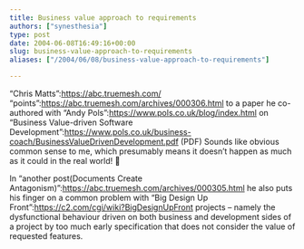 ```yaml
---
title: Business value approach to requirements
authors: ["synesthesia"]
type: post
date: 2004-06-08T16:49:16+00:00
slug: business-value-approach-to-requirements 
aliases: ["/2004/06/08/business-value-approach-to-requirements"]

---
```

&#8220;Chris Matts&#8221;:https://abc.truemesh.com/ &#8220;points&#8221;:https://abc.truemesh.com/archives/000306.html to a paper he co-authored with &#8220;Andy Pols&#8221;:https://www.pols.co.uk/blog/index.html on &#8220;Business Value-driven Software Development&#8221;:https://www.pols.co.uk/business-coach/BusinessValueDrivenDevelopment.pdf (PDF) Sounds like obvious common sense to me, which presumably means it doesn&#8217;t happen as much as it could in the real world! 🙂

In &#8220;another post(Documents Create Antagonism)&#8221;:https://abc.truemesh.com/archives/000305.html he also puts his finger on a common problem with &#8220;Big Design Up Front&#8221;:https://c2.com/cgi/wiki?BigDesignUpFront projects &#8211; namely the dysfunctional behaviour driven on both business and development sides of a project by too much early specification that does not consider the value of requested features.